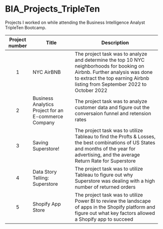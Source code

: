 # BIA_Projects_TripleTen
Projects I worked on while attending the Business Intelligence Analyst TripleTen Bootcamp.

| Project number | Title | Description |
| :-----------: | ----------- |----------- |
| 1 | NYC AirBNB| The project task was to analyze and determine the top 10 NYC neighborhoods for booking on Airbnb. Further analysis was done to extract the top earning Airbnb listing from September 2022 to October 2022 |
| 2 | Business Analytics Project for an E-commerce Company| The project task was to analyze customer data and figure out the conversaion funnel and retension rates |
| 3 | Saving Superstore! | The project task was to utilize Tableau to find the Profts & Losses, the best combinations of US States and months of the year for advertising, and the average Return Rate for Superstore  |
| 4 | Data Story Telling: Superstore | The project task was to utilize Tableau to figure out why Superstore was dealing with a high number of returned orders |
| 5 | Shopify App Store | The project task was to utilize Power BI to review the landscape of apps in the Shopify platform and figure out what key factors allowed a Shopify app to succeed |
